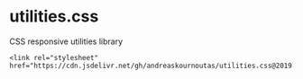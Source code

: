 # utilities.css
CSS responsive utilities library

```
<link rel="stylesheet" href="https://cdn.jsdelivr.net/gh/andreaskournoutas/utilities.css@2019.08.27/utilities.min.css"/>
```

